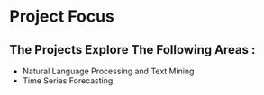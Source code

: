 # Project Focus

## The Projects Explore The Following Areas :

 - Natural Language Processing and Text Mining
 - Time Series Forecasting
